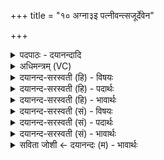 +++
title = "१० अग्ना३इ पत्नीवन्त्सजूर्देवेन"

+++
<details><summary>पदपाठः - दयानन्दादि</summary>

अग्नाऽ२इ। पत्नी॑व॒न्निति॒ पत्नी॑ऽवन्। स॒जूरिति॑ स॒ऽजूः। दे॒वेन॑। त्वष्ट्रा॑। सोम॑म्। पि॒ब॒। स्वाहा॑। प्र॒जाप॑ति॒रिति॑ प्र॒जाऽप॑तिः। वृषा॑। अ॒सि॒। रे॒तो॒धा इति॑ रेतःऽधः। रेतः॑। मयि॑। धे॒हि॒। प्र॒जाप॑ते॒रिति॑ प्र॒जाऽप॑तेः। ते॒। वृष्णः॑। रे॒तो॒धस॒ इति॑ रेतः॒ऽधसः॑। रे॒तो॒धामिति॑ रे॒तःऽधाम्। अ॒शी॒य॒। १०।
</details>

<details><summary>अधिमन्त्रम् (VC)</summary>

- गृहपतयो देवताः
- भरद्वाज ऋषिः
- विराड् ब्राह्मी बृहती
- मध्यमः
</details>

<details><summary>दयानन्द-सरस्वती (हि) - विषयः</summary>

स्त्री अपने पुरुष की किस प्रकार से प्रशंसा और प्रार्थना करे, इस विषय का उपदेश अगले मन्त्र में किया है ॥
</details>

<details><summary>दयानन्द-सरस्वती (हि) - पदार्थः</summary>

पदार्थान्वयभाषाः -  हे (अग्ने) समस्त सुख पहुँचानेवाले स्वामिन् ! (सजूः) समान प्रीति करनेवाले आप मेरे (देवेन) दिव्य सुख देनेवाले (त्वष्ट्रा) समस्त दुःख विनाश करनेवाले गुण के साथ (स्वाहा) सत्यवाणीयुक्त क्रिया से (सोमम्) सोमवल्ली आदि औषधियों के विशेष आसव को (पिब) पीओ। हे (पत्नीवन्) प्रशंसनीय यज्ञसम्बधिनी स्त्री को ग्रहण करने (वृषा) वीर्य्य सींचने (रेतोधाः) वीर्य्य धारण करने (प्रजापतिः) और सन्तानादि के पालनेवाले ! जो आप (असि) हैं, वह (मयि) मुझ विवाहित स्त्री में (रेतः) वीर्य्य को (धेहि) धारण कीजिये। हे स्वामिन् ! मैं (वृष्णः) वीर्य्य सीचने (रेतोधसः) पराक्रम धारण करने (प्रजापतेः) सन्तान आदि की रक्षा करनेवाले (ते) आपके सङ्ग से (रेतोधाम्) वीर्य्यवान् अति पराक्रमयुक्त पुत्र को (अशीय) प्राप्त होऊँ ॥१०॥
</details>

<details><summary>दयानन्द-सरस्वती (हि) - भावार्थः</summary>

भावार्थभाषाः -  इस संसार में मनुष्यजन्म को पाकर स्त्री और पुरुष ब्रह्मचर्य्य, उत्तम विद्या, अच्छे गुण और पराक्रमयुक्त होकर विवाह करें। विवाह की मर्यादा ही से सन्तानों की उत्पत्ति और रतिक्रीड़ा से उत्पन्न हुए सुख को प्राप्त होकर नित्य आनन्द में रहें। विना विवाह के स्त्री-पुरुष वा पुरुष-स्त्री के समागम की इच्छा मन से भी न करें। जिससे मनुष्यशक्ति की बढ़ती होवे, इससे गृहाश्रम का आरम्भ स्त्री-पुरुष करें ॥१०॥
</details>

<details><summary>दयानन्द-सरस्वती (सं) - विषयः</summary>

पत्नी स्वपुरुषस्य कथं प्रशंसां प्रार्थनाञ्च कुर्य्यादित्युपदिश्यते
</details>

<details><summary>दयानन्द-सरस्वती (सं) - पदार्थः</summary>

पदार्थान्वयभाषाः -  हे अग्ने स्वामिन् ! मया सजूस्त्वं देवेन त्वष्ट्रा स्वाहा सोमं पिब। हे पत्नीवन् ! त्वं वृषा रेतोधाः प्रजापतिरसि, मयि रेतो धेहि। हे स्वामिन् ! अहं वृष्णो रेतोधसः प्रजापतेस्ते तव सकाशाद् रेतोधां पुत्रमशीय ॥१०॥
</details>

<details><summary>दयानन्द-सरस्वती (सं) - भावार्थः</summary>

भावार्थभाषाः -  इह जगति मनुष्यजन्म प्राप्य स्त्रीपुरुषौ ब्रह्मचर्य्योत्तमविद्यासद्गुणपराक्रमिणौ भूत्वा विवाहं कुर्य्याताम्, विवाहमर्य्यादयैव सन्तानोत्पत्तिरतिक्रीडाजन्यसुखसम्भोगं प्राप्य नित्यं प्रमुदेताम्। विना विवाहेन पुरुषः स्त्रियम्, स्त्री पुरुषं वा मनसापि नेच्छेद्, यतः स्त्रीपुरुषसम्बन्धेनैव मनुष्यवृद्धिर्भवति, तस्माद् गृहाश्रमं कुर्य्याताम् ॥१०॥
</details>

<details><summary>सविता जोशी ← दयानन्दः (म) - भावार्थः</summary>

भावार्थभाषाः -  या संसारात मनुष्य जन्म प्राप्त झाल्यामुळे स्त्री व पुरुष यांनी ब्रह्मचर्य, उत्तम विद्या व उत्तम गुण यांनी युक्त होऊन पराक्रमी बनावे आणि विवाह करावा. विवाहाच्या मर्यादेनेच संतानांची निर्मिती करावी व रतिक्रीडेमुळे होणारे सुख प्राप्त करून आनंद भोगावा. विवाहबाह्य संबंधाची इच्छाही स्त्री-पुरुषांनी मनात आणू नये. मानवी (शक्ती) मूल्ये वाढतील अशा तऱ्हेने गृहस्थाश्रमाचा आरंभ करावा.
</details>